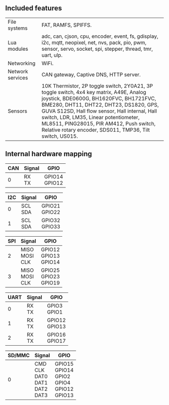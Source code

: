 ## Included features

<table><tbody>
<tr><td>File systems</td><td>FAT, RAMFS, SPIFFS.</td></tr>
<tr><td>Lua modules</td><td>adc, can, cjson, cpu, encoder, event, fs, gdisplay, i2c, mqtt, neopixel, net, nvs, pack, pio, pwm, sensor, servo, socket, spi, stepper, thread, tmr, uart, ulp.</td></tr>
<tr><td>Networking</td><td>WiFi.</td></tr>
<tr><td>Network services</td><td>CAN gateway, Captive DNS, HTTP server.</td></tr>
<tr><td>Sensors</td><td>10K Thermistor, 2P toggle switch, 2Y0A21, 3P toggle switch, 4x4 key matrix, A49E, Analog joystick, BDE0600G, BH1620FVC, BH1721FVC, BME280, DHT11, DHT22, DHT23, DS1820, GPS, GUVA S12SD, Hall flow sensor, Hall internal, Hall switch, LDR, LM35, Linear potentiometer, ML8511, PING28015, PIR AM412, Push switch, Relative rotary encoder, SDS011, TMP36, Tilt switch, US015.</td></tr>
</tbody></table>

## Internal hardware mapping

| CAN | Signal | GPIO |
|--------|--------|------|
| 0 | RX<br/>TX | GPIO14<br/>GPIO12 |

| I2C | Signal | GPIO |
|--------|--------|------|
| 0 | SCL<br/>SDA | GPIO21<br/>GPIO22 |
| 1 | SCL<br/>SDA | GPIO32<br/>GPIO33 |

| SPI | Signal | GPIO |
|--------|--------|------|
| 2 | MISO<br/>MOSI<br/>CLK | GPIO12<br/>GPIO13<br/>GPIO14 |
| 3 | MISO<br/>MOSI<br/>CLK | GPIO25<br/>GPIO23<br/>GPIO19 |

| UART | Signal | GPIO |
|--------|--------|------|
| 0 | RX<br/>TX | GPIO3<br/>GPIO1 |
| 1 | RX<br/>TX | GPIO12<br/>GPIO13 |
| 2 | RX<br/>TX | GPIO16<br/>GPIO17 |

| SD/MMC | Signal | GPIO |
|--------|--------|------|
| 0 | CMD<br/>CLK<br/>DAT0<br/>DAT1<br/>DAT2<br/>DAT3 | GPIO15<br/>GPIO14<br/>GPIO2<br/>GPIO4<br/>GPIO12<br/>GPIO13 |
